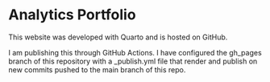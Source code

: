 # Analytics Portfolio
This website was developed with Quarto and is hosted on GitHub.

I am publishing this through GitHub Actions. I have configured the gh_pages branch of this repository with a _publish.yml file that render and publish on new commits pushed to the main branch of this repo.
